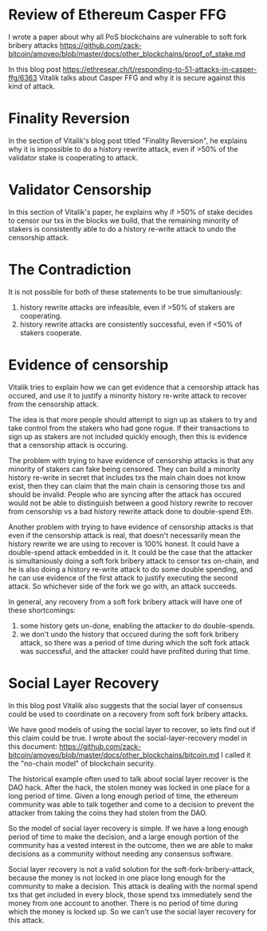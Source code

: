 Review of Ethereum Casper FFG
==========

I wrote a paper about why all PoS blockchains are vulnerable to soft fork bribery attacks https://github.com/zack-bitcoin/amoveo/blob/master/docs/other_blockchains/proof_of_stake.md

In this blog post https://ethresear.ch/t/responding-to-51-attacks-in-casper-ffg/6363
Vitalik talks about Casper FFG and why it is secure against this kind of attack.

Finality Reversion
==========

In the section of Vitalik's blog post titled "Finality Reversion", he explains why it is impossible to do a history rewrite attack, even if >50% of the validator stake is cooperating to attack.

Validator Censorship
==========

In this section of Vitalik's paper, he explains why if >50% of stake decides to censor our txs in the blocks we build, that the remaining minority of stakers is consistently able to do a history re-write attack to undo the censorship attack.

The Contradiction
==========

It is not possible for both of these statements to be true simultaniously:

1) history rewrite attacks are infeasible, even if >50% of stakers are cooperating.
2) history rewrite attacks are consistently successful, even if <50% of stakers cooperate.

Evidence of censorship
==========

Vitalik tries to explain how we can get evidence that a censorship attack has occured, and use it to justify a minority history re-write attack to recover from the censorship attack.

The idea is that more people should attempt to sign up as stakers to try and take control from the stakers who had gone rogue. If their transactions to sign up as stakers are not included quickly enough, then this is evidence that a censorship attack is occuring.

The problem with trying to have evidence of censorship attacks is that any minority of stakers can fake being censored. They can build a minority history re-write in secret that includes txs the main chain does not know exist, then they can claim that the main chain is censoring those txs and should be invalid. People who are syncing after the attack has occured would not be able to distinguish between a good history rewrite to recover from censorship vs a bad history rewrite attack done to double-spend Eth.

Another problem with trying to have evidence of censorship attacks is that even if the censorship attack is real, that doesn't necessarily mean the history rewrite we are using to recover is 100% honest. It could have a double-spend attack embedded in it. It could be the case that the attacker is simultaniously doing a soft fork bribery attack to censor txs on-chain, and he is also doing a history re-write attack to do some double spending, and he can use evidence of the first attack to justify executing the second attack. So whichever side of the fork we go with, an attack succeeds.

In general, any recovery from a soft fork bribery attack will have one of these shortcomings:
1) some history gets un-done, enabling the attacker to do double-spends.
2) we don't undo the history that occured during the soft fork bribery attack, so there was a period of time during which the soft fork attack was successful, and the attacker could have profited during that time.

Social Layer Recovery
=========

In this blog post Vitalik also suggests that the social layer of consensus could be used to coordinate on a recovery from soft fork bribery attacks.

We have good models of using the social layer to recover, so lets find out if this claim could be true. I wrote about the social-layer-recovery model in this document: https://github.com/zack-bitcoin/amoveo/blob/master/docs/other_blockchains/bitcoin.md
I called it the "no-chain model" of blockchain security.

The historical example often used to talk about social layer recover is the DAO hack. After the hack, the stolen money was locked in one place for a long period of time. Given a long enough period of time, the ethereum community was able to talk together and come to a decision to prevent the attacker from taking the coins they had stolen from the DAO.

So the model of social layer recovery is simple.
If we have a long enough period of time to make the decision, and a large enough portion of the community has a vested interest in the outcome, then we are able to make decisions as a community without needing any consensus software.

Social layer recovery is not a valid solution for the soft-fork-bribery-attack, because the money is not locked in one place long enough for the community to make a decision. This attack is dealing with the normal spend txs that get included in every block, those spend txs immediately send the money from one account to another. There is no period of time during which the money is locked up. So we can't use the social layer recovery for this attack.


